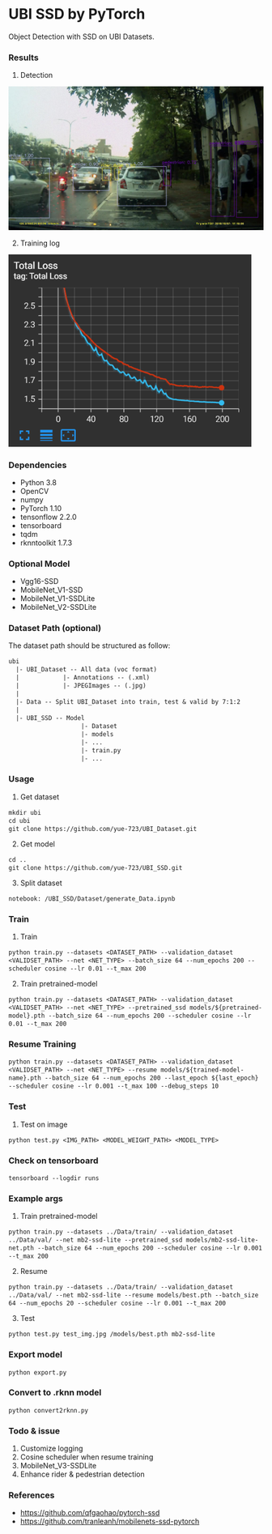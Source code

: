 # UBI SSD by PyTorch

Object Detection with SSD on UBI Datasets.

### Results
1. Detection

<img src="outputs/img/2023-08-08/test_img.jpg" width="960">

2. Training log

<img src="train_log.png" width="480">

### Dependencies
- Python 3.8
- OpenCV
- numpy
- PyTorch 1.10
- tensonflow 2.2.0
- tensorboard
- tqdm
- rknntoolkit 1.7.3

### Optional Model
- Vgg16-SSD
- MobileNet_V1-SSD
- MobileNet_V1-SSDLite
- MobileNet_V2-SSDLite

### Dataset Path (optional)
The dataset path should be structured as follow:
```
ubi
  |- UBI_Dataset -- All data (voc format)
  |            |- Annotations -- (.xml)
  |            |- JPEGImages -- (.jpg)
  |
  |- Data -- Split UBI_Dataset into train, test & valid by 7:1:2
  |
  |- UBI_SSD -- Model
                    |- Dataset
                    |- models
                    |- ...
                    |- train.py
                    |- ...
```

### Usage
1. Get dataset
```bashrc
mkdir ubi
cd ubi
git clone https://github.com/yue-723/UBI_Dataset.git
```
2. Get model
```bashrc
cd ..
git clone https://github.com/yue-723/UBI_SSD.git
```
3. Split dataset
```
notebook: /UBI_SSD/Dataset/generate_Data.ipynb
```

### Train
1. Train
```bashrc
python train.py --datasets <DATASET_PATH> --validation_dataset <VALIDSET_PATH> --net <NET_TYPE> --batch_size 64 --num_epochs 200 --scheduler cosine --lr 0.01 --t_max 200
```
2. Train pretrained-model
```bashrc
python train.py --datasets <DATASET_PATH> --validation_dataset <VALIDSET_PATH> --net <NET_TYPE> --pretrained_ssd models/${pretrained-model}.pth --batch_size 64 --num_epochs 200 --scheduler cosine --lr 0.01 --t_max 200
```

### Resume Training
```bashrc
python train.py --datasets <DATASET_PATH> --validation_dataset <VALIDSET_PATH> --net <NET_TYPE> --resume models/${trained-model-name}.pth --batch_size 64 --num_epochs 200 --last_epoch ${last_epoch} --scheduler cosine --lr 0.001 --t_max 100 --debug_steps 10
```

### Test
1. Test on image
```bashrc
python test.py <IMG_PATH> <MODEL_WEIGHT_PATH> <MODEL_TYPE>
```

### Check on tensorboard
```bashrc
tensorboard --logdir runs
```

### Example args

1. Train pretrained-model
```bashrc
python train.py --datasets ../Data/train/ --validation_dataset ../Data/val/ --net mb2-ssd-lite --pretrained_ssd models/mb2-ssd-lite-net.pth --batch_size 64 --num_epochs 200 --scheduler cosine --lr 0.001 --t_max 200
```
2. Resume
```bashrc
python train.py --datasets ../Data/train/ --validation_dataset ../Data/val/ --net mb2-ssd-lite --resume models/best.pth --batch_size 64 --num_epochs 20 --scheduler cosine --lr 0.001 --t_max 200
```
3. Test
```bashrc
python test.py test_img.jpg /models/best.pth mb2-ssd-lite
```

### Export model
```bashrc
python export.py
```

### Convert to .rknn model
```bashrc
python convert2rknn.py
```
### Todo & issue
1. Customize logging
2. Cosine scheduler when resume training
3. MobileNet_V3-SSDLite
4. Enhance rider & pedestrian detection

### References
- https://github.com/qfgaohao/pytorch-ssd
- https://github.com/tranleanh/mobilenets-ssd-pytorch
